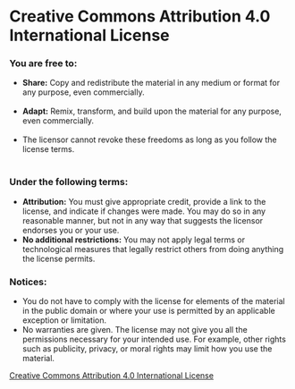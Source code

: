 <h1>Creative Commons Attribution 4.0 International License</h1>

<h3>You are free to:</h3>
<ul>
  <li><b>Share:</b> Copy and redistribute the material in any medium or format for any purpose, even commercially.</li><br>
  <li><b>Adapt:</b> Remix, transform, and build upon the material for any purpose, even commercially.</li><br>
  <li>The licensor cannot revoke these freedoms as long as you follow the license terms.</li><br>
</ul>

<h3>Under the following terms:</h3>
<ul>
  <li><b>Attribution:</b> You must give appropriate credit, provide a link to the license, and indicate if changes were made. You may do so in any reasonable manner, but not in any way that suggests the licensor endorses you or your use.</li>
  <li><b>No additional restrictions:</b> You may not apply legal terms or technological measures that legally restrict others from doing anything the license permits.</li>
</ul>

<h3>Notices:</h3>
<ul>
  <li>You do not have to comply with the license for elements of the material in the public domain or where your use is permitted by an applicable exception or limitation.</li>
  <li>No warranties are given. The license may not give you all the permissions necessary for your intended use. For example, other rights such as publicity, privacy, or moral rights may limit how you use the material.</li>
</ul>

<a href="http://creativecommons.org/licenses/by/4.0/">Creative Commons Attribution 4.0 International License</a>
